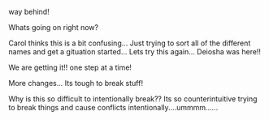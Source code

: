 

way behind!


Whats going on right now?

Carol thinks this is a bit confusing... Just trying to sort all of the different names and get a gituation started... Lets try this again... Deiosha was here!!

We are getting it!! one step at a time!



More changes... Its tough to break stuff!

Why is this so difficult to intentionally break?? Its so counterintuitive trying to break things and cause conflicts intentionally....ummmm......



